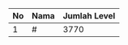| No | Nama            | Jumlah Level |
|----|-----------------|--------------|
| 1  | #    |    3770        |
